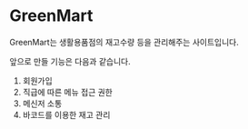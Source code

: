 # GreenMart
GreenMart는 생활용품점의 재고수량 등을 관리해주는 사이트입니다.

앞으로 만들 기능은 다음과 같습니다.
1. 회원가입 
2. 직급에 따른 메뉴 접근 권한
3. 메신저 소통
4. 바코드를 이용한 재고 관리
